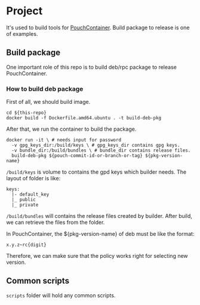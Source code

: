 # Project

It's used to build tools for [PouchContainer](https://github.com/alibaba/pouch).
Build package to release is one of examples.

## Build package

One important role of this repo is to build deb/rpc package to release PouchContainer.

### How to build deb package

First of all, we should build image.

```
cd ${this-repo}
docker build -f Dockerfile.amd64.ubuntu . -t build-deb-pkg
```

After that, we run the container to build the package.

```
docker run -it \ # needs input for password
  -v gpg_keys_dir:/build/keys \ # gpg_keys_dir contains gpg keys.
  -v bundle_dir:/build/bundles \ # bundle_dir contains release files.
  build-deb-pkg ${pouch-commit-id-or-branch-or-tag} ${pkg-version-name}
```

`/build/keys` is volume to contains the gpd keys which builder needs.
The layout of folder is like:

```
keys:
  |- default_key
  |_ public
  |_ private
```

`/build/bundles` will contains the release files created by builder.
After build, we can retrieve the files from the folder.

In PouchContainer, the ${pkg-version-name} of deb must be like the format:

```
x.y.z~rc{digit}
```

Therefore, we can make sure that the policy works right for selecting new version.

## Common scripts

`scripts` folder will hold any common scripts.
